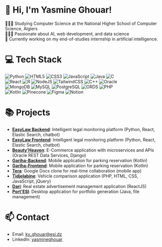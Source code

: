 # 👋 Hi, I'm Yasmine Ghouar!

👩🏻‍🎓 Studying Computer Science at the National Higher School of Computer Science, Algiers<br/>
👩🏻‍💻 Passionate about AI, web development, and data science<br/>
💭 Currently working on my end-of-studies internship in artificial intelligence.<br/>

<!-- GitHub stats from https://github.com/anuraghazra/github-readme-stats 
![](https://github-readme-stats.vercel.app/api?username=your-github-username&theme=radical&hide_border=false&include_all_commits=true&count_private=true)<br/>
-->
# 💻 Tech Stack
<!-- Badges from https://github.com/Ileriayo/markdown-badges -->
![Python](https://img.shields.io/badge/python-3670A0?style=for-the-badge&logo=python&logoColor=ffdd54)
![HTML5](https://img.shields.io/badge/html5-%23E34F26.svg?style=for-the-badge&logo=html5&logoColor=white)
![CSS3](https://img.shields.io/badge/css3-%231572B6.svg?style=for-the-badge&logo=css3&logoColor=white)
![JavaScript](https://img.shields.io/badge/javascript-%23323330.svg?style=for-the-badge&logo=javascript&logoColor=%23F7DF1E)
![Java](https://img.shields.io/badge/java-%23ED8B00.svg?style=for-the-badge&logo=openjdk&logoColor=white)
![C](https://img.shields.io/badge/c-%2300599C.svg?style=for-the-badge&logo=c&logoColor=white)<br/>
![React](https://img.shields.io/badge/react-%2320232a.svg?style=for-the-badge&logo=react&logoColor=%2361DAFB)
![R](https://img.shields.io/badge/R-276DC3?style=for-the-badge&logo=r&logoColor=white)
![NodeJS](https://img.shields.io/badge/node.js-6DA55F?style=for-the-badge&logo=node.js&logoColor=white)
![TailwindCSS](https://img.shields.io/badge/tailwindcss-%2338B2AC.svg?style=for-the-badge&logo=tailwind-css&logoColor=white)
![C++](https://img.shields.io/badge/C++-00599C?style=for-the-badge&logo=c%2B%2B&logoColor=white)
![Oracle](https://img.shields.io/badge/Oracle-F80000?style=for-the-badge&logo=oracle&logoColor=white)<br/>
![MongoDB](https://img.shields.io/badge/MongoDB-4EA94B?style=for-the-badge&logo=mongodb&logoColor=white)
![MySQL](https://img.shields.io/badge/MySQL-4479A1?style=for-the-badge&logo=mysql&logoColor=white)
![PostgreSQL](https://img.shields.io/badge/PostgreSQL-336791?style=for-the-badge&logo=postgresql&logoColor=white)
![ORDS](https://img.shields.io/badge/ORDS-4479A1?style=for-the-badge&logo=oracle&logoColor=white) 
![PHP](https://img.shields.io/badge/PHP-777BB4?style=for-the-badge&logo=php&logoColor=white)<br/>
![Kotlin](https://img.shields.io/badge/Kotlin-0095D5?style=for-the-badge&logo=kotlin&logoColor=white)
![Pinecone](https://img.shields.io/badge/Pinecone-0078D4?style=for-the-badge&logo=pinecone&logoColor=white)
![Figma](https://img.shields.io/badge/figma-%23F24E1E.svg?style=for-the-badge&logo=figma&logoColor=white)
![Notion](https://img.shields.io/badge/Notion-%23000000.svg?style=for-the-badge&logo=notion&logoColor=white)

# 📚 Projects
- **[EasyLaw Backend](https://github.com/yasmineghouar/EasyLaw-Backend)**: Intelligent legal monitoring platform (Python, React, Elastic Search, chatbot)
- **[EasyLaw Frontend](https://github.com/yasmineghouar/EasyLaw-Frontend)**: Intelligent legal monitoring platform (Python, React, Elastic Search, chatbot)
 - **[Beauty’Heaven](https://github.com/your-github-username/beautyheaven)**: E-Commerce application with microservices and APIs (Oracle REST Data Services, Django)
- **[Gariha-Backend](https://github.com/yasmineghouar/GarriHa-Backend)**: Mobile application for parking reservation (Kotlin)
- **[Gariha-Frontend](https://github.com/yasmineghouar/GarriHa-Frontend)**: Mobile application for parking reservation (Kotlin)
- **[Tera](https://github.com/yasmineghouar/tera_app)**: Google Docs clone for real-time collaboration (mobile app)
- **[Tidjelabine](https://github.com/yasmineghouar/ComparateurVehicules)**: Vehicle comparison application (PHP, HTML, CSS, JavaScript, jQuery)
- **[Dari](https://github.com/yasmineghouar/TP-IGL-Front)**: Real estate advertisement management application (ReactJS)
- **[Port'ESI](https://github.com/your-github-username/portes)**: Desktop application for portfolio generation (Java, file management)

# 📫 Contact
- Email: ky_ghouar@esi.dz
- LinkedIn: [yasmineghouar](https://www.linkedin.com/in/yasmineghouar)
